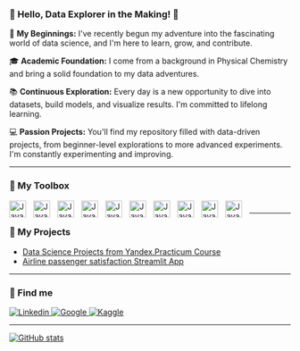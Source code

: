 ### 👋 Hello, Data Explorer in the Making! 🌱

🌱 **My Beginnings:** I've recently begun my adventure into the fascinating world of data science, and I'm here to learn, grow, and contribute.

🎓 **Academic Foundation:** I come from a background in Physical Chemistry and bring a solid foundation to my data adventures.

📚 **Continuous Exploration:** Every day is a new opportunity to dive into datasets, build models, and visualize results. I'm committed to lifelong learning.

💻 **Passion Projects:** You'll find my repository filled with data-driven projects, from beginner-level explorations to more advanced experiments. I'm constantly experimenting and improving.

----

### 🧰 My Toolbox

<img align="left" alt="Java" width="30px" style="padding-right:10px;" src="https://cdn.jsdelivr.net/gh/devicons/devicon/icons/python/python-original.svg"/>
<img align="left" alt="Java" width="30px" style="padding-right:10px;" src="https://cdn.jsdelivr.net/gh/devicons/devicon/icons/postgresql/postgresql-original.svg" />
<img align="left" alt="Java" width="30px" style="padding-right:10px;" src="https://cdn.jsdelivr.net/gh/devicons/devicon/icons/jupyter/jupyter-original.svg"/>
<img align="left" alt="Java" width="30px" style="padding-right:10px;" src="https://cdn.jsdelivr.net/gh/devicons/devicon/icons/pandas/pandas-original.svg"  />
<img align="left" alt="Java" width="30px" style="padding-right:10px;" src="https://cdn.jsdelivr.net/gh/devicons/devicon/icons/matlab/matlab-original.svg"  />
<img align="left" alt="Java" width="30px" style="padding-right:10px;" src="https://cdn.jsdelivr.net/gh/devicons/devicon/icons/numpy/numpy-original.svg"  />
<img align="left" alt="Java" width="30px" style="padding-right:10px;" src="https://cdn.jsdelivr.net/gh/devicons/devicon/icons/pytorch/pytorch-original.svg" />
<img align="left" alt="Java" width="30px" style="padding-right:10px;" src="https://cdn.jsdelivr.net/gh/devicons/devicon/icons/docker/docker-original.svg"/>
<img align="left" alt="Java" width="30px" style="padding-right:10px;" src="https://cdn.jsdelivr.net/gh/devicons/devicon/icons/git/git-original.svg"/>
<img align="left" alt="Java" width="30px" style="padding-right:10px;" src="https://cdn.jsdelivr.net/gh/devicons/devicon/icons/fastapi/fastapi-original.svg"/>

#
-----
### 📝 My Projects 
- [Data Science Projects from Yandex.Practicum Course](https://github.com/valfrank/YandexPracticum_DS-Plus)
- [Airline passenger satisfaction Streamlit App](https://github.com/valfrank/streamlite_app)

---
### 🚀 Find me
<div id="badges">
    <a href="https://www.linkedin.com/in/vrostovtseva/" target="_blank">
      <img src="https://img.shields.io/badge/LinkedIn-0077B5?style=for-the-badge&logo=linkedin&logoColor=white" alt="Linkedin"/>
    <a href=" https://scholar.google.com/citations?user=_9zIaEwAAAAJ&hl=ru" target="_blank">
      <img src="https://img.shields.io/badge/Google_Scholar-4285F4?style=for-the-badge&logo=google-scholar&logoColor=white" alt="Google"/>
     <a href="https://www.kaggle.com/valeriiarostovtseva" target="_blank">
      <img src="https://img.shields.io/badge/Kaggle-20BEFF?style=for-the-badge&logo=Kaggle&logoColor=white" alt="Kaggle"/>
  </div>
       
---

![GitHub stats](https://github-readme-stats.vercel.app/api?username=valfrank&show_icons=true&theme=radical)          
          


          
